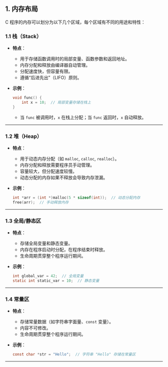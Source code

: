 ## **1. 内存布局**

C 程序的内存可以划分为以下几个区域，每个区域有不同的用途和特性：

### **1.1 栈（Stack）**

- **特点**：
  - 用于存储函数调用时的局部变量、函数参数和返回地址。
  - 内存分配和释放由编译器自动管理。
  - 分配速度快，但容量有限。
  - 遵循“后进先出”（LIFO）原则。
- **示例**：

  ```c
  void func() {
      int x = 10;  // 局部变量存储在栈上
  }
  ```

  - 当 `func` 被调用时，`x` 在栈上分配；当 `func` 返回时，`x` 自动释放。

---

### **1.2 堆（Heap）**

- **特点**：
  - 用于动态内存分配（如 `malloc`, `calloc`, `realloc`）。
  - 内存分配和释放需要程序员手动管理。
  - 容量较大，但分配速度较慢。
  - 动态分配的内存如果不释放会导致内存泄漏。
- **示例**：

  ```c
  int *arr = (int *)malloc(5 * sizeof(int));  // 动态分配内存
  free(arr);  // 手动释放内存
  ```

---

### **1.3 全局/静态区**

- **特点**：
  - 存储全局变量和静态变量。
  - 内存在程序启动时分配，在程序结束时释放。
  - 生命周期贯穿整个程序运行期间。
- **示例**：

  ```c
  int global_var = 42;  // 全局变量
  static int static_var = 10;  // 静态变量
  ```

---

### **1.4 常量区**

- **特点**：
  - 存储常量数据（如字符串字面量、`const` 变量）。
  - 内容不可修改。
  - 生命周期贯穿整个程序运行期间。
- **示例**：

  ```c
  const char *str = "Hello";  // 字符串 "Hello" 存储在常量区
  ```

---